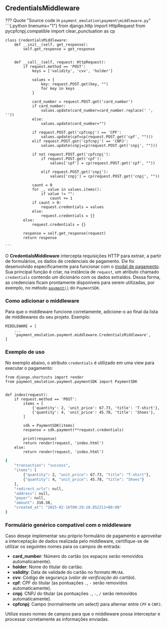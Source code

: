 ## CredentialsMiddleware

??? Quote "Source code in <code>payment_emulation\payment\middleware.py</code>"
    ```{.python linenums="1"}
    from django.http import HttpRequest
    from pycpfcnpj.compatible import clear_punctuation as cp


    class CredentialsMiddleware:
        def __init__(self, get_response):
            self.get_response = get_response


        def __call__(self, request: HttpRequest):
            if request.method == 'POST':
                keys = ['validity', 'cvv', 'holder']

                values = {
                    key: request.POST.get(key, "")
                    for key in keys
                }

                card_number = request.POST.get('card_number')
                if card_number:
                    values.update(card_number=card_number.replace(' ', ''))
                else:
                    values.update(card_number="")

                if request.POST.get('cpfcnpj') == 'CPF':
                    values.update(cpf=cp(request.POST.get('cpf', "")))
                elif request.POST.get('cpfcnpj') == 'CNPJ':
                    values.update(cnpj=cp(request.POST.get('cnpj', "")))

                if not request.POST.get('cpfcnpj'):
                    if request.POST.get('cpf'):
                        values['cpf'] = cp(request.POST.get('cpf', ""))

                    elif request.POST.get('cnpj'):
                        values['cnpj'] = cp(request.POST.get('cnpj', ""))

                caunt = 0
                for _, value in values.items():
                    if value != "":
                        caunt += 1
                if caunt > 0:
                    request.credentials = values
                else:
                    request.credentials = {}
            else:
                request.credentials = {}
                
            response = self.get_response(request)
            return response

    ```

O **CredentialsMiddleware** intercepta requisições HTTP para extrair, a partir de formulários, os dados de credenciais de pagamento. Ele foi desenvolvido especificamente para funcionar com o [modal de pagamento](payment_modal.md/#modal-do-formulario-de-pagamento). Sua principal função é criar, na instância de `request`, um atributo chamado `credentials` contendo um dicionário com os dados extraídos. Dessa forma, as credenciais ficam prontamente disponíveis para serem utilizadas, por exemplo, no método [`payment()`](payment/PaymentSDK.md/#payment_emulation.payment.paymentSDK.PaymentSDK.payment) do `PaymentSDK`.

### Como adicionar o middleware

Para que o middleware funcione corretamente, adicione-o ao final da lista de middlewares do seu projeto. Exemplo:

```{.python .copy}
MIDDLEWARE = [
    ...
    'payment_emulation.payment.middleware.CredentialsMiddleware',
]
```
### Exemplo de uso

No exemplo abaixo, o atributo `credentials` é utilizado em uma view para executar o pagamento:

```{.python .copy linenums="1" hl_lines="13"}
from django.shortcuts import render
from payment_emulation.payment.paymentSDK import PaymentSDK


def index(request):
    if request.method == 'POST':
        items = [
            {'quantity': 2, 'unit_price': 67.73, 'title': 'T-shirt'},
            {'quantity': 4, 'unit_price': 45.78, 'title': 'Shoes'},
        ]

        sdk = PaymentSDK(items)
        response = sdk.payment(**request.credentials)

        print(response)
        return render(request, 'index.html')
    else:
        return render(request, 'index.html')
```

```{.bash title="output:"}
{
    "transaction": "success", 
    "items": [
        {"quantity": 2, "unit_price": 67.73, "title": "T-shirt"}, 
        {"quantity": 4, "unit_price": 45.78, "title": "Shoes"}
    ], 
    "redirect_urls": null, 
    "address": null, 
    "payer": null, 
    "amount": 318.58, 
    "created_at": "2025-02-16T00:29:10.852211+00:00"
}
```

### Formulário genérico compatível com o middleware

Caso deseje implementar seu próprio formulário de pagamento e aproveitar a interceptação de dados realizada pelo middleware, certifique-se de utilizar os seguintes nomes para os campos de entrada:

- **card_number**: Número do cartão (os espaços serão removidos automaticamente).
- **holder**: Nome do titular do cartão.
- **validity**: Data de validade do cartão no formato `MM/AA`.
- **cvv**: Código de segurança (*valor de verificação do cartão*).
- **cpf**: CPF do titular (as pontuações `.`, `-` serão removidos automaticamente).
- **cnpj**: CNPJ do titular (as pontuações `.`, `-`, `/` serão removidos automaticamente).
- **cpfcnpj**: Campo (normalmente um select) para alternar entre `CPF` e `CNPJ`.

Utilize esses nomes de campos para que o middleware possa interceptar e processar corretamente as informações enviadas.